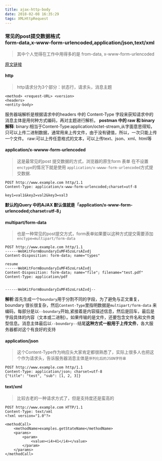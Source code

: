 ```yaml
---
title: ajax-http-body
date: 2018-02-08 16:35:29
tags: XMLHttpRequest
---
```

### 常见的post提交数据格式 <br>form-data,x-www-form-urlencoded,application/json,text/xml

> 其中个人觉得在工作中用得多的是 from-data, x-www-form-urlencoded

[原文链接](https://imququ.com/post/four-ways-to-post-data-in-http.html)

#### http
> http请求分为3个部分：状态行，请求头，消息主题

```
<method> <request-URL> <version>
<headers>
<entity-body>
```
服务器端解析是根据请求中的headers 中的 Content-Type 字段来获知请求中的消息主体是用何种方式编码，再对主题进行解析。
**postman 中的 raw 和 binary解释**:
binary:相当于Content-Type:application/octet-stream,从字面意思得知，只可以上传二进制数据，通常用来上传文件，由于没有键值，所以，一次只能上传一个文件。
raw:可以上传任意格式的文本，可以上传text、json、xml、html等

#### application/x-wwww-form-urlencoded
> 这是最常见的post 提交数据的方式，浏览器的原生form 表单 在不设置 `enctype`的情况下就是使用 `application/x-wwww-form-urlencoded`方式提交数据.

```
POST http://www.example.com http/1.1
Content-Type: application/x-www-form-urlencoded;charset=utf-8

key1=val1&key2=val2&key3=val3
```
**默认的jQuery 中的AJAX 默认值就是「application/x-www-form-urlencoded;charset=utf-8」**

#### multipart/form-data
> 也是一种常见的post提交方式，form表单如果要以这种方式提交需要添加`enctype=multipart/form-data`

```
POST http://www.example.com http/1.1
------WebKitFormBoundaryIuMF45zoLrsAIvdj
Content-Disposition: form-data; name="types"

resume
------WebKitFormBoundaryIuMF45zoLrsAIvdj
Content-Disposition: form-data; name="file"; filename="test.pdf"
Content-Type: application/pdf


------WebKitFormBoundaryIuMF45zoLrsAIvdj--
```
**解析**:首先生成一个`boundary`用于分割不同的字段，为了避免与正文重复，boundary 很长很复杂，然后`Content-Type`里指明数据是`multipart/form-data` 来编码，每部分是以`--boundary`开始,紧接着是内容描述信息，然后是回车，最后是字段具体的内容（文本或二进制）。如果传输的是文件，还要包含文件名和文件类型信息。消息主体最后以`--boundary--`结尾**这种方式一般用于上传文件**，各大服务器都对这个有良好的支持

#### application/json
> 这个Content-Type作为响应头大家肯定都很熟悉了，实际上很多人也把这个作为请求头，告诉服务器消息主体是`序列化后的JSON字符串`

```
POST http://www.example.com http/1.1
Content-Type: application/json; charset=utf-8
{"title": "test", "sub": [1, 2, 3]}
```

#### text/xml
> 比较古老的一种请求方式了，但是支持度还是蛮高的

```
POST http://www.example.com HTTP/1.1
Content-Type: text/xml
<?xml version="1.0"?>

<methodCall>
    <methodName>examples.getStateName</methodName>
    <params>
        <param>
            <value><i4>41</i4></value>
        </param>
    </params>
</methodCall>
```